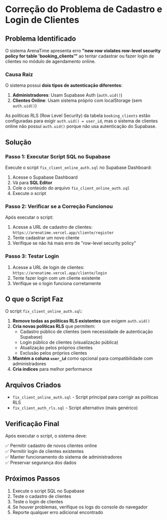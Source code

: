 # Correção do Problema de Cadastro e Login de Clientes

## Problema Identificado

O sistema ArenaTime apresenta erro **"new row violates row-level security policy for table 'booking_clients'"** ao tentar cadastrar ou fazer login de clientes no módulo de agendamento online.

### Causa Raiz

O sistema possui **dois tipos de autenticação diferentes**:

1. **Administradores**: Usam Supabase Auth (`auth.uid()`)
2. **Clientes Online**: Usam sistema próprio com localStorage (sem `auth.uid()`)

As políticas RLS (Row Level Security) da tabela `booking_clients` estão configuradas para exigir `auth.uid() = user_id`, mas o sistema de clientes online não possui `auth.uid()` porque não usa autenticação do Supabase.

## Solução

### Passo 1: Executar Script SQL no Supabase

Execute o script `fix_client_online_auth.sql` no Supabase Dashboard:

1. Acesse o Supabase Dashboard
2. Vá para **SQL Editor**
3. Cole o conteúdo do arquivo `fix_client_online_auth.sql`
4. Execute o script

### Passo 2: Verificar se a Correção Funcionou

Após executar o script:

1. Acesse a URL de cadastro de clientes: `https://arenatime.vercel.app/cliente/register`
2. Tente cadastrar um novo cliente
3. Verifique se não há mais erro de "row-level security policy"

### Passo 3: Testar Login

1. Acesse a URL de login de clientes: `https://arenatime.vercel.app/cliente/login`
2. Tente fazer login com um cliente existente
3. Verifique se o login funciona corretamente

## O que o Script Faz

O script `fix_client_online_auth.sql`:

1. **Remove todas as políticas RLS existentes** que exigem `auth.uid()`
2. **Cria novas políticas RLS** que permitem:
   - Cadastro público de clientes (sem necessidade de autenticação Supabase)
   - Login público de clientes (visualização pública)
   - Atualização pelos próprios clientes
   - Exclusão pelos próprios clientes
3. **Mantém a coluna `user_id`** como opcional para compatibilidade com administradores
4. **Cria índices** para melhor performance

## Arquivos Criados

- `fix_client_online_auth.sql` - Script principal para corrigir as políticas RLS
- `fix_client_auth_rls.sql` - Script alternativo (mais genérico)

## Verificação Final

Após executar o script, o sistema deve:

✅ Permitir cadastro de novos clientes online  
✅ Permitir login de clientes existentes  
✅ Manter funcionamento do sistema de administradores  
✅ Preservar segurança dos dados  

## Próximos Passos

1. Execute o script SQL no Supabase
2. Teste o cadastro de clientes
3. Teste o login de clientes
4. Se houver problemas, verifique os logs do console do navegador
5. Reporte qualquer erro adicional encontrado
